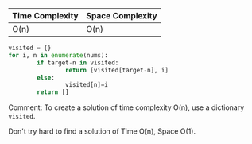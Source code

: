 
| Time Complexity | Space Complexity |
|:----------------|:-----------------|
| O(n)            | O(n)             |

```python
visited = {}
for i, n in enumerate(nums):
        if target-n in visited:
                return [visited[target-n], i]
        else:
                visited[n]=i
        return []
```

Comment:
To create a solution of time complexity O(n), use a dictionary ```visited```.

Don't try hard to find a solution of Time O(n), Space O(1).

